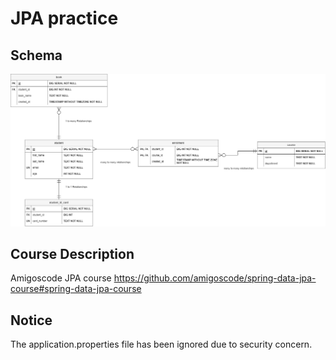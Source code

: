 # JPA practice 
## Schema

![schema.png](src%2Fmain%2Fresources%2Fschema.png)

## Course Description

Amigoscode JPA course
https://github.com/amigoscode/spring-data-jpa-course#spring-data-jpa-course

## Notice
The application.properties file has been ignored due to security concern.